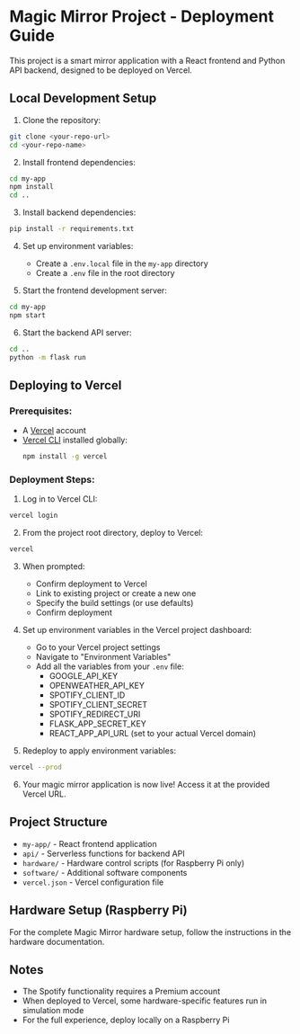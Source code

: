 # Magic Mirror Project - Deployment Guide

This project is a smart mirror application with a React frontend and Python API backend, designed to be deployed on Vercel.

## Local Development Setup

1. Clone the repository:
```bash
git clone <your-repo-url>
cd <your-repo-name>
```

2. Install frontend dependencies:
```bash
cd my-app
npm install
cd ..
```

3. Install backend dependencies:
```bash
pip install -r requirements.txt
```

4. Set up environment variables:
   - Create a `.env.local` file in the `my-app` directory
   - Create a `.env` file in the root directory

5. Start the frontend development server:
```bash
cd my-app
npm start
```

6. Start the backend API server:
```bash
cd ..
python -m flask run
```

## Deploying to Vercel

### Prerequisites:
- A [Vercel](https://vercel.com/) account
- [Vercel CLI](https://vercel.com/cli) installed globally:
  ```bash
  npm install -g vercel
  ```

### Deployment Steps:

1. Log in to Vercel CLI:
```bash
vercel login
```

2. From the project root directory, deploy to Vercel:
```bash
vercel
```

3. When prompted:
   - Confirm deployment to Vercel
   - Link to existing project or create a new one
   - Specify the build settings (or use defaults)
   - Confirm deployment

4. Set up environment variables in the Vercel project dashboard:
   - Go to your Vercel project settings
   - Navigate to "Environment Variables"
   - Add all the variables from your `.env` file:
     - GOOGLE_API_KEY
     - OPENWEATHER_API_KEY
     - SPOTIFY_CLIENT_ID
     - SPOTIFY_CLIENT_SECRET
     - SPOTIFY_REDIRECT_URI
     - FLASK_APP_SECRET_KEY
     - REACT_APP_API_URL (set to your actual Vercel domain)

5. Redeploy to apply environment variables:
```bash
vercel --prod
```

6. Your magic mirror application is now live! Access it at the provided Vercel URL.

## Project Structure

- `my-app/` - React frontend application
- `api/` - Serverless functions for backend API
- `hardware/` - Hardware control scripts (for Raspberry Pi only)
- `software/` - Additional software components
- `vercel.json` - Vercel configuration file

## Hardware Setup (Raspberry Pi)

For the complete Magic Mirror hardware setup, follow the instructions in the hardware documentation.

## Notes

- The Spotify functionality requires a Premium account
- When deployed to Vercel, some hardware-specific features run in simulation mode
- For the full experience, deploy locally on a Raspberry Pi